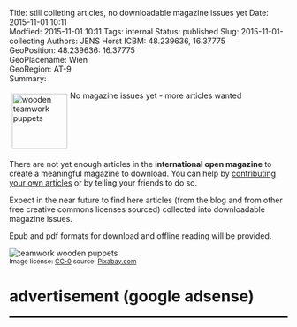 Title: still colleting articles, no downloadable magazine issues yet
Date: 2015-11-01 10:11   
Modfied: 2015-11-01 10:11
Tags:  internal 
Status: published 
Slug: 2015-11-01-collecting
Authors: JENS Horst 
ICBM: 48.239636, 16.37775               
GeoPosition: 48.239636: 16.37775        
GeoPlacename:  Wien                         
GeoRegion:  AT-9                            
Summary: <div style="float: left; padding:5px"><img src="/images/woodenpuppets.jpg" width="100" alt="wooden teamwork puppets" title="cc-0 by https://pixabay.com/en/articulated-male-meeting-together-818202/#"></div>No magazine issues yet - more articles wanted<div style="clear:both;"></div>

There are not yet enough articles in the **international open magazine** to create a meaningful magazine to download. You can help by [contributing your own articles](/pages/contribute.html) or by telling your friends to do so.

Expect in the near future to find here articles (from the blog and from other free creative commons licenses sourced) collected into downloadable magazine issues. 

Epub and pdf formats for download and offline reading will be provided. 

<img src="/images/woodenpuppets.jpg" alt="teamwork wooden puppets"><br>
<small>Image license: <a href="https://creativecommons.org/publicdomain/zero/1.0/deed.en">CC-0</a> source: <a href="https://pixabay.com/en/articulated-male-meeting-together-818202/#">Pixabay.com</a></small>









 
# advertisement (google adsense) 

<hr style="height: 3px;">

<script async src="//pagead2.googlesyndication.com/pagead/js/adsbygoogle.js"></script>
<!-- intopenmag-unten -->
<ins class="adsbygoogle"
     style="display:inline-block;width:728px;height:90px"
     data-ad-client="ca-pub-3535173094498375"
     data-ad-slot="7210184316"></ins>
<script>
(adsbygoogle = window.adsbygoogle || []).push({});
</script>

